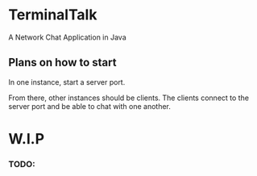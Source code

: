 # TerminalTalk
 A Network Chat Application in Java

## Plans on how to start

In one instance, start a server port.

From there, other instances should be clients. The clients connect to the server port and be able to chat with one another.


# W.I.P

### TODO:

